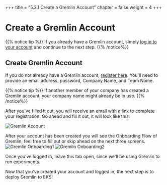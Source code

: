 +++
title = "5.3.1 Create a Gremlin Account"
chapter = false
weight = 4
+++

# Create a Gremlin Account

{{% notice tip %}}
If you already have a Gremlin account, simply [log in to your account](https://app.gremlin.com/login) and continue to the next step.
{{% /notice%}}

## Create Gremlin Account
If you do not already have a Gremlin account, [register here](https://gremlin.com/aws-2020). You'll need to provide an email address, password, Company Name, and Team Name.

{{% notice tip %}}
If another member of your company has created a Gremlin account, your company name might already be in use.
{{% /notice%}}

After you've filled it out, you will receive an email with a link to complete your registration. Go ahead and fill it out, it will look like this:

![Gremlin Account](/images/gremlin_account_creation.png)

After your account has been created you will see the Onboarding Flow of Gremlin, feel free to fill out or skip ahead on the next three screens. 
![Gremlin Onboarding1](/images/gremlin_onboarding1.png)
![Gremlin Onboarding2](/images/gremlin_onboarding2.png)

Once you've logged in, leave this tab open, since we'll be using Gremlin to run experiments.

Now that you've created your account and logged in, the next step is to deploy Gremlin to EKS!